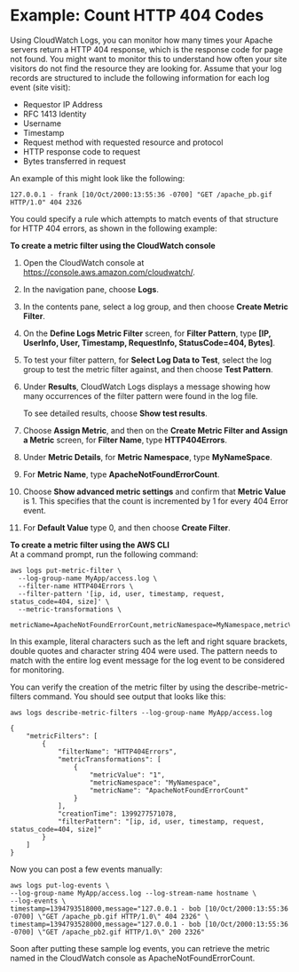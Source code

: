 # Example: Count HTTP 404 Codes<a name="Counting404Responses"></a>

Using CloudWatch Logs, you can monitor how many times your Apache servers return a HTTP 404 response, which is the response code for page not found\. You might want to monitor this to understand how often your site visitors do not find the resource they are looking for\. Assume that your log records are structured to include the following information for each log event \(site visit\):
+ Requestor IP Address
+ RFC 1413 Identity
+ Username
+ Timestamp
+ Request method with requested resource and protocol
+ HTTP response code to request
+ Bytes transferred in request

An example of this might look like the following:

```
127.0.0.1 - frank [10/Oct/2000:13:55:36 -0700] "GET /apache_pb.gif HTTP/1.0" 404 2326
```

You could specify a rule which attempts to match events of that structure for HTTP 404 errors, as shown in the following example:

**To create a metric filter using the CloudWatch console**

1. Open the CloudWatch console at [https://console\.aws\.amazon\.com/cloudwatch/](https://console.aws.amazon.com/cloudwatch/)\.

1. In the navigation pane, choose **Logs**\.

1. In the contents pane, select a log group, and then choose **Create Metric Filter**\.

1. On the **Define Logs Metric Filter** screen, for **Filter Pattern**, type **\[IP, UserInfo, User, Timestamp, RequestInfo, StatusCode=404, Bytes\]**\.

1. To test your filter pattern, for **Select Log Data to Test**, select the log group to test the metric filter against, and then choose **Test Pattern**\.

1. Under **Results**, CloudWatch Logs displays a message showing how many occurrences of the filter pattern were found in the log file\.

   To see detailed results, choose **Show test results**\.

1. Choose **Assign Metric**, and then on the **Create Metric Filter and Assign a Metric** screen, for **Filter Name**, type **HTTP404Errors**\.

1. Under **Metric Details**, for **Metric Namespace**, type **MyNameSpace**\.

1. For **Metric Name**, type **ApacheNotFoundErrorCount**\.

1. Choose **Show advanced metric settings** and confirm that **Metric Value** is 1\. This specifies that the count is incremented by 1 for every 404 Error event\.

1. For **Default Value** type 0, and then choose **Create Filter**\.

**To create a metric filter using the AWS CLI**  
At a command prompt, run the following command:

```
aws logs put-metric-filter \
  --log-group-name MyApp/access.log \
  --filter-name HTTP404Errors \
  --filter-pattern '[ip, id, user, timestamp, request, status_code=404, size]' \
  --metric-transformations \
      metricName=ApacheNotFoundErrorCount,metricNamespace=MyNamespace,metricValue=1
```

In this example, literal characters such as the left and right square brackets, double quotes and character string 404 were used\. The pattern needs to match with the entire log event message for the log event to be considered for monitoring\.

You can verify the creation of the metric filter by using the describe\-metric\-filters command\. You should see output that looks like this:

```
aws logs describe-metric-filters --log-group-name MyApp/access.log

{
    "metricFilters": [
        {
            "filterName": "HTTP404Errors", 
            "metricTransformations": [
                {
                    "metricValue": "1", 
                    "metricNamespace": "MyNamespace", 
                    "metricName": "ApacheNotFoundErrorCount"
                }
            ], 
            "creationTime": 1399277571078, 
            "filterPattern": "[ip, id, user, timestamp, request, status_code=404, size]"
        }
    ]
}
```

Now you can post a few events manually:

```
aws logs put-log-events \
--log-group-name MyApp/access.log --log-stream-name hostname \
--log-events \
timestamp=1394793518000,message="127.0.0.1 - bob [10/Oct/2000:13:55:36 -0700] \"GET /apache_pb.gif HTTP/1.0\" 404 2326" \
timestamp=1394793528000,message="127.0.0.1 - bob [10/Oct/2000:13:55:36 -0700] \"GET /apache_pb2.gif HTTP/1.0\" 200 2326"
```

Soon after putting these sample log events, you can retrieve the metric named in the CloudWatch console as ApacheNotFoundErrorCount\.